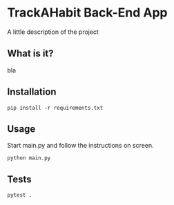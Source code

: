 # TrackAHabit Back-End App

A little description of the project


## What is it?

bla

## Installation

``` shell
pip install -r requirements.txt
```

## Usage

Start main.py and follow the instructions on screen.

```shell
python main.py
```

## Tests

```shell
pytest .
````

